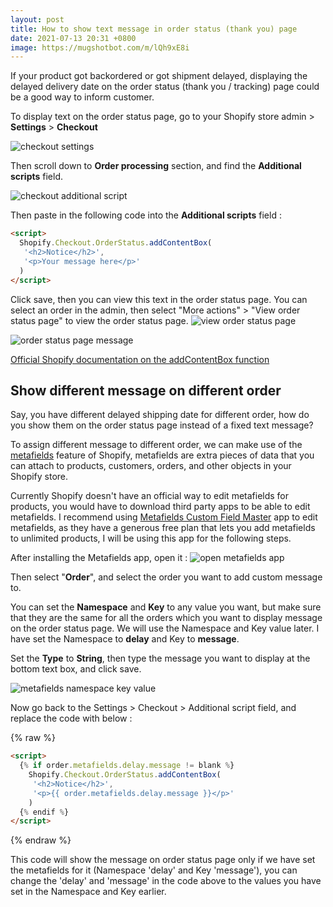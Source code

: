 ```yaml
---
layout: post
title: How to show text message in order status (thank you) page
date: 2021-07-13 20:31 +0800
image: https://mugshotbot.com/m/lQh9xE8i
---
```


If your product got backordered or got shipment delayed, displaying the delayed delivery date on the order status (thank you / tracking) page could be a good way to inform customer.

To display text on the order status page, go to your Shopify store admin > **Settings** > **Checkout**

![checkout settings](https://yagisoftware.s3.amazonaws.com/3-how-to-show-text-message-in-order-status-page/checkout_script_1.png)

Then scroll down to **Order processing** section, and find the **Additional scripts** field.

![checkout additional script](https://yagisoftware.s3.amazonaws.com/3-how-to-show-text-message-in-order-status-page/checkout_script_2.png)


Then paste in the following code into the **Additional scripts** field : 

```html
<script>
  Shopify.Checkout.OrderStatus.addContentBox(
   '<h2>Notice</h2>',
   '<p>Your message here</p>'
  )
</script>

```

Click save, then you can view this text in the order status page. You can select an order in the admin, then select "More actions" > "View order status page" to view the order status page.
![view order status page](https://yagisoftware.s3.amazonaws.com/3-how-to-show-text-message-in-order-status-page/view_order_status.png)

![order status page message](https://yagisoftware.s3.amazonaws.com/3-how-to-show-text-message-in-order-status-page/message.png)

[Official Shopify documentation on the addContentBox function](https://help.shopify.com/en/manual/orders/status-tracking/customize-order-status/order-status-javascript-asset)

## Show different message on different order
Say, you have different delayed shipping date for different order, how do you show them on the order status page instead of a fixed text message?


To assign different message to different order, we can make use of the [metafields](https://www.shopify.my/partners/blog/110057030-using-metafields-in-your-shopify-theme) feature of Shopify, metafields are extra pieces of data that you can attach to products, customers, orders, and other objects in your Shopify store.

Currently Shopify doesn't have an official way to edit metafields for products, you would have to download third party apps to be able to edit metafields. I recommend using [Metafields Custom Field Master](https://apps.shopify.com/metafields-manager-by-hulkapps?) app to edit metafields, as they have a generous free plan that lets you add metafields to unlimited products, I will be using this app for the following steps.



After installing the Metafields app, open it :
![open metafields app](https://yagisoftware.s3.amazonaws.com/2-how-to-hide-products-from-search-in-shopify-store/mt1.png)



Then select "**Order**", and select the order you want to add custom message to.

You can set the **Namespace** and **Key** to any value you want, but make sure that they are the same for all the orders which you want to display message on the order status page. We will use the Namespace and Key value later. I have set the Namespace to **delay** and Key to **message**.

Set the **Type** to **String**, then type the message you want to display at the bottom text box, and click save.

![metafields namespace key value](https://yagisoftware.s3.amazonaws.com/3-how-to-show-text-message-in-order-status-page/metafield_value.png)


Now go back to the Settings > Checkout > Additional script field, and replace the code with below : 


{% raw %}
```html
<script>
  {% if order.metafields.delay.message != blank %}
    Shopify.Checkout.OrderStatus.addContentBox(
     '<h2>Notice</h2>',
     '<p>{{ order.metafields.delay.message }}</p>'
    )
  {% endif %}
</script>

```
{% endraw %}

This code will show the message on order status page only if we have set the metafields for it (Namespace 'delay' and Key 'message'), you can change the 'delay' and 'message' in the code above to the values you have set in the Namespace and Key earlier.


<script async data-uid="3f46096ca1" src="https://yagisoft.ck.page/3f46096ca1/index.js"></script>